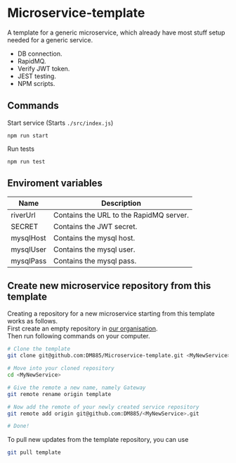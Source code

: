 # Microservice-template
A template for a generic microservice, which already have most stuff setup needed for a generic service.
- DB connection.
- RapidMQ.
- Verify JWT token.
- JEST testing.
- NPM scripts.

## Commands
Start service (Starts `./src/index.js`)
```
npm run start
```

Run tests
```
npm run test
```

## Enviroment variables
| Name     | Description                             |
|----------|-----------------------------------------|
| riverUrl | Contains the URL to the RapidMQ server. |
| SECRET   | Contains the JWT secret.                |
| mysqlHost| Contains the mysql host.                |
| mysqlUser| Contains the mysql user.                |
| mysqlPass| Contains the mysql pass.                |


## Create new microservice repository from this template
Creating a repository for a new microservice starting from this template works as follows.  
First create an empty repository in [our organisation](https://github.com/DM885).  
Then run following commands on your computer.
```sh
# Clone the template
git clone git@github.com:DM885/Microservice-template.git <MyNewService>

# Move into your cloned repository
cd <MyNewService>

# Give the remote a new name, namely Gateway
git remote rename origin template

# Now add the remote of your newly created service repository
git remote add origin git@github.com:DM885/<MyNewService>.git

# Done!
```

To pull new updates from the template repository, you can use
```sh
git pull template
```
